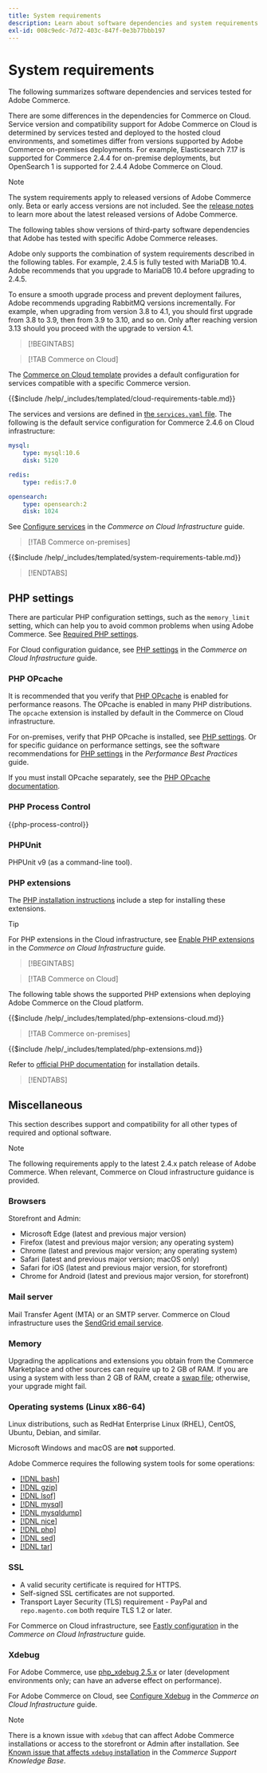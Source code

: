 ```yaml
---
title: System requirements
description: Learn about software dependencies and system requirements for Adobe Commerce. Discover tested configurations to ensure compatibility with your deployment environment.
exl-id: 008c9edc-7d72-403c-847f-0e3b77bbb197
---
```

# System requirements

The following summarizes software dependencies and services tested for Adobe Commerce.

There are some differences in the dependencies for Commerce on Cloud. Service version and compatibility support for Adobe Commerce on Cloud is determined by services tested and deployed to the hosted cloud environments, and sometimes differ from versions supported by Adobe Commerce on-premises deployments. For example, Elasticsearch 7.17 is supported for Commerce 2.4.4 for on-premise deployments, but OpenSearch 1 is supported for 2.4.4 Adobe Commerce on Cloud.

>[!NOTE]
>
>The system requirements apply to released versions of Adobe Commerce only. Beta or early access versions are not included. See the [release notes](../release/release-notes/overview.md) to learn more about the latest released versions of Adobe Commerce.

The following tables show versions of third-party software dependencies that Adobe has tested with specific Adobe Commerce releases.

Adobe only supports the combination of system requirements described in the following tables. For example, 2.4.5 is fully tested with MariaDB 10.4. Adobe recommends that you upgrade to MariaDB 10.4 before upgrading to 2.4.5.

To ensure a smooth upgrade process and prevent deployment failures, Adobe recommends upgrading RabbitMQ versions incrementally. For example, when upgrading from version 3.8 to 4.1, you should first upgrade from 3.8 to 3.9, then from 3.9 to 3.10, and so on. Only after reaching version 3.13 should you proceed with the upgrade to version 4.1.

>[!BEGINTABS]

>[!TAB Commerce on Cloud]

The [Commerce on Cloud template](https://github.com/magento/magento-cloud) provides a default configuration for services compatible with a specific Commerce version.

{{$include /help/_includes/templated/cloud-requirements-table.md}}

The services and versions are defined in [the `services.yaml` file](https://github.com/magento/magento-cloud/blob/master/.magento/services.yaml). The following is the default service configuration for Commerce 2.4.6 on Cloud infrastructure:

```yaml
mysql:
    type: mysql:10.6
    disk: 5120

redis:
    type: redis:7.0

opensearch:
    type: opensearch:2
    disk: 1024
```

See [Configure services](https://experienceleague.adobe.com/docs/commerce-cloud-service/user-guide/configure/service/services-yaml.html) in the _Commerce on Cloud Infrastructure_ guide.

>[!TAB Commerce on-premises]

{{$include /help/_includes/templated/system-requirements-table.md}}

>[!ENDTABS]

## PHP settings

There are particular PHP configuration settings, such as the `memory_limit` setting, which can help you to avoid common problems when using Adobe Commerce. See [Required PHP settings](prerequisites/php-settings.md).

For Cloud configuration guidance, see [PHP settings](https://experienceleague.adobe.com/docs/commerce-cloud-service/user-guide/configure/app/php-settings.html) in the _Commerce on Cloud Infrastructure_ guide.

### PHP OPcache

It is recommended that you verify that [PHP OPcache](https://www.php.net/manual/en/intro.opcache.php) is enabled for performance reasons. The OPcache is enabled in many PHP distributions. The `opcache` extension is installed by default in the Commerce on Cloud infrastructure.

For on-premises, verify that PHP OPcache is installed, see [PHP settings](prerequisites/php-settings.md). Or for specific guidance on performance settings, see the software recommendations for [PHP settings](https://experienceleague.adobe.com/docs/commerce-operations/performance-best-practices/software.html#php-settings) in the _Performance Best Practices_ guide.

If you must install OPcache separately, see the [PHP OPcache documentation](https://www.php.net/manual/en/opcache.setup.php).

### PHP Process Control

{{php-process-control}}

### PHPUnit

PHPUnit v9 (as a command-line tool).

### PHP extensions

The [PHP installation instructions](prerequisites/php-settings.md) include a step for installing these extensions.

>[!TIP]
>
>For PHP extensions in the Cloud infrastructure, see [Enable PHP extensions](https://experienceleague.adobe.com/docs/commerce-cloud-service/user-guide/configure/app/php-settings.html#enable-extensions) in the _Commerce on Cloud Infrastructure_ guide.

>[!BEGINTABS]

>[!TAB Commerce on Cloud]

The following table shows the supported PHP extensions when deploying Adobe Commerce on the Cloud platform.

{{$include /help/_includes/templated/php-extensions-cloud.md}}

>[!TAB Commerce on-premises]

{{$include /help/_includes/templated/php-extensions.md}}

Refer to [official PHP documentation](https://www.php.net/manual/en/extensions.php) for installation details.

>[!ENDTABS]

## Miscellaneous

This section describes support and compatibility for all other types of required and optional software.

>[!NOTE]
>
>The following requirements apply to the latest 2.4.x patch release of Adobe Commerce. When relevant, Commerce on Cloud infrastructure guidance is provided.

### Browsers

Storefront and Admin:

- Microsoft Edge (latest and previous major version)
- Firefox (latest and previous major version; any operating system)
- Chrome (latest and previous major version; any operating system)
- Safari (latest and previous major version; macOS only)
- Safari for iOS (latest and previous major version, for storefront)
- Chrome for Android (latest and previous major version, for storefront)

### Mail server

Mail Transfer Agent (MTA) or an SMTP server. Commerce on Cloud infrastructure uses the [SendGrid email service](https://experienceleague.adobe.com/docs/commerce-cloud-service/user-guide/project/sendgrid.html).

### Memory

Upgrading the applications and extensions you obtain from the Commerce Marketplace and other sources can require up to 2 GB of RAM. If you are using a system with less than 2 GB of RAM, create a [swap file](https://support.magento.com/hc/en-us/articles/360032980432); otherwise, your upgrade might fail.

### Operating systems (Linux x86-64)

Linux distributions, such as RedHat Enterprise Linux (RHEL), CentOS, Ubuntu, Debian, and similar.

Microsoft Windows and macOS are **not** supported.

Adobe Commerce requires the following system tools for some operations:

- [[!DNL bash]](https://www.gnu.org/software/bash/)
- [[!DNL gzip]](https://www.gzip.org/)
- [[!DNL lsof]](https://linux.die.net/man/8/lsof)
- [[!DNL mysql]](https://www.mysql.com/)
- [[!DNL mysqldump]](https://dev.mysql.com/doc/refman/8.0/en/mysqldump.html)
- [[!DNL nice]](https://linux.die.net/man/1/nice)
- [[!DNL php]](https://www.php.net/)
- [[!DNL sed]](https://www.gnu.org/software/sed/manual/sed.html)
- [[!DNL tar]](https://linux.die.net/man/1/tar)

### SSL

- A valid security certificate is required for HTTPS.
- Self-signed SSL certificates are not supported.
- Transport Layer Security (TLS) requirement - PayPal and `repo.magento.com` both require TLS 1.2 or later.

For Commerce on Cloud infrastructure, see [Fastly configuration](https://experienceleague.adobe.com/docs/commerce-cloud-service/user-guide/cdn/setup-fastly/fastly-configuration.html) in the _Commerce on Cloud Infrastructure_ guide.

### Xdebug

For Adobe Commerce, use [php_xdebug 2.5.x](https://xdebug.org/download) or later (development environments only; can have an adverse effect on performance).

For Adobe Commerce on Cloud, see [Configure Xdebug](https://experienceleague.adobe.com/docs/commerce-cloud-service/user-guide/develop/test/debug.html) in the _Commerce on Cloud Infrastructure_ guide.

>[!NOTE]
>
>There is a known issue with `xdebug` that can affect Adobe Commerce installations or access to the storefront or Admin after installation. See [Known issue that affects `xdebug` installation](https://experienceleague.adobe.com/docs/commerce-knowledge-base/kb/troubleshooting/miscellaneous/known-issues-that-affect-installation.html) in the _Commerce Support Knowledge Base_.


<!-- Last updated from includes: 2025-10-02 16:31:09 -->
